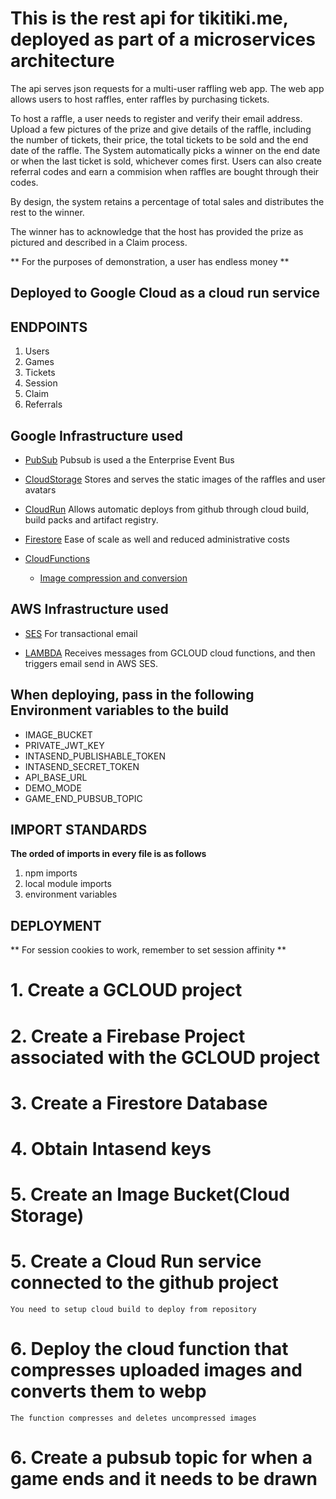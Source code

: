# This is the rest api for tikitiki.me, deployed as part of a microservices architecture

The api serves json requests for a multi-user raffling web app.
The web app allows users to host raffles, enter raffles by purchasing 
tickets.

To host a raffle, a user needs to register and verify their email address. Upload a few pictures of the prize and give details of the raffle,
including the number of tickets, their price, the total tickets 
to be sold and the end date of the raffle.
The System automatically picks a winner on the end date or when the last ticket is sold,
whichever comes first.
Users can also create referral codes and earn a commision when 
raffles are bought through their codes.

By design, the system retains a percentage of total sales and distributes the rest to the winner.

The winner has to acknowledge that the host has provided the prize
as pictured and described in a Claim process.

** For the purposes of demonstration, a user has endless money **

## Deployed to Google Cloud as a cloud run service

## ENDPOINTS

1. Users
2. Games
3. Tickets
4. Session
5. Claim
6. Referrals

## Google Infrastructure used

- [PubSub](https://cloud.google.com/pubsub/docs/overview) 
Pubsub is used a the Enterprise Event Bus

- [CloudStorage](https://cloud.google.com/storage?hl=en#section-1)
Stores and serves the static images of the raffles and user avatars

- [CloudRun](https://cloud.google.com/run?hl=en)
Allows automatic deploys from github through cloud build, build packs and artifact registry.

- [Firestore](https://cloud.google.com/firestore?hl=en)
Ease of scale as well and reduced administrative costs

- [CloudFunctions](https://cloud.google.com/functions?hl=en)

  - [Image compression and conversion](https://github.com/k-man-null/image-compressor-cloud-function)

## AWS Infrastructure used

- [SES](https://aws.amazon.com/ses/)
For transactional email

- [LAMBDA](https://aws.amazon.com/lambda/)
Receives messages from GCLOUD cloud functions, and then triggers email send in AWS
SES.

## When deploying, pass in the following Environment variables to the build

- IMAGE_BUCKET
- PRIVATE_JWT_KEY
- INTASEND_PUBLISHABLE_TOKEN
- INTASEND_SECRET_TOKEN
- API_BASE_URL
- DEMO_MODE
- GAME_END_PUBSUB_TOPIC

## IMPORT STANDARDS

**The orded of imports in every file is as follows**

1. npm imports
2. local module imports
3. environment variables

## DEPLOYMENT

** For session cookies to work, remember to set session affinity **

# 1. Create a GCLOUD project
# 2. Create a Firebase Project associated with the GCLOUD project
# 3. Create a Firestore Database
# 4. Obtain Intasend keys
# 5. Create an Image Bucket(Cloud Storage)
# 5. Create a Cloud Run service connected to the github project
    You need to setup cloud build to deploy from repository
# 6. Deploy the cloud function that compresses uploaded images and converts them to webp
    The function compresses and deletes uncompressed images
# 6. Create a pubsub topic for when a game ends and it needs to be drawn
